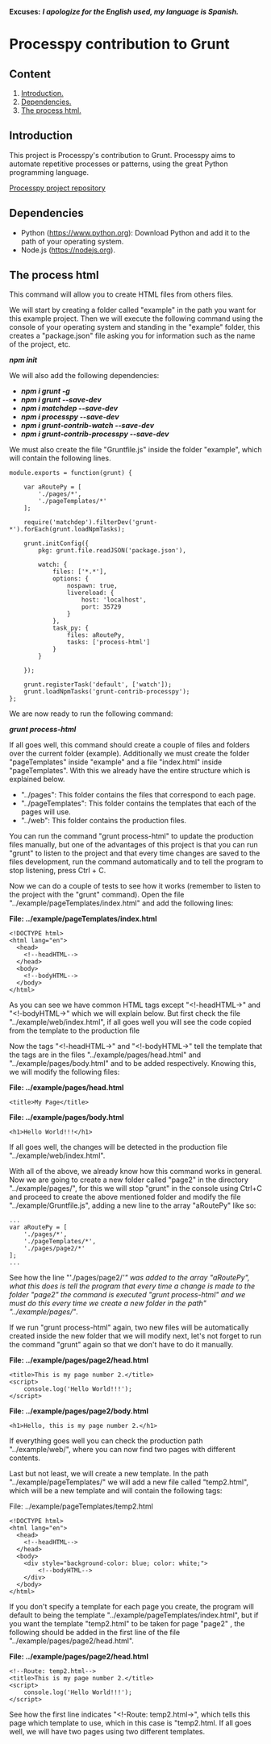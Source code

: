 **Excuses:** ___I apologize for the English used, my language is Spanish.___

# Processpy contribution to Grunt #

## Content ##

1. [Introduction.](#Introduction "Introduction")
2. [Dependencies.](#Dependencies "Dependencies")
3. [The process html.](#TheProcessHtml "The process html")

<span id="Introduction"></span>
## Introduction ##

This project is Processpy's contribution to Grunt. Processpy aims to automate repetitive processes or patterns, using the great Python programming language.

[Processpy project repository](https://github.com/andresg9108/processpy "Processpy project repository")

<span id="Dependencies"></span>
## Dependencies ##

- Python (https://www.python.org): Download Python and add it to the path of your operating system.
- Node.js (https://nodejs.org).

<span id="TheProcessHtml"></span>
## The process html ##

This command will allow you to create HTML files from others files.

We will start by creating a folder called "example" in the path you want for this example project. Then we will execute the following command using the console of your operating system and standing in the "example" folder, this creates a "package.json" file asking you for information such as the name of the project, etc.

***npm init***

We will also add the following dependencies:

- ***npm i grunt -g***
- ***npm i grunt --save-dev***
- ***npm i matchdep --save-dev***
- ***npm i processpy --save-dev***
- ***npm i grunt-contrib-watch --save-dev***
- ***npm i grunt-contrib-processpy --save-dev***

We must also create the file "Gruntfile.js" inside the folder "example", which will contain the following lines.

~~~
module.exports = function(grunt) {

    var aRoutePy = [
        './pages/*',
        './pageTemplates/*'
    ];

    require('matchdep').filterDev('grunt-*').forEach(grunt.loadNpmTasks);

    grunt.initConfig({
        pkg: grunt.file.readJSON('package.json'),

        watch: {
            files: ['*.*'],
            options: {
                nospawn: true,
                livereload: {
                    host: 'localhost',
                    port: 35729
                }
            },
            task_py: {
                files: aRoutePy,
                tasks: ['process-html']
            }
        }
        
    });

    grunt.registerTask('default', ['watch']);
    grunt.loadNpmTasks('grunt-contrib-processpy');
};
~~~

We are now ready to run the following command:

***grunt process-html***

If all goes well, this command should create a couple of files and folders over the current folder (example). Additionally we must create the folder "pageTemplates" inside "example" and a file "index.html" inside "pageTemplates". With this we already have the entire structure which is explained below.

- "../pages": This folder contains the files that correspond to each page.
- "../pageTemplates": This folder contains the templates that each of the pages will use.
- "../web": This folder contains the production files.

You can run the command "grunt process-html" to update the production files manually, but one of the advantages of this project is that you can run "grunt" to listen to the project and that every time changes are saved to the files development, run the command automatically and to tell the program to stop listening, press Ctrl + C.

Now we can do a couple of tests to see how it works (remember to listen to the project with the "grunt" command). Open the file "../example/pageTemplates/index.html" and add the following lines:

**File: ../example/pageTemplates/index.html**

~~~
<!DOCTYPE html>
<html lang="en">
  <head>
    <!--headHTML-->
  </head>
  <body>
    <!--bodyHTML-->
  </body>
</html>
~~~

As you can see we have common HTML tags except "<!-headHTML->" and "<!-bodyHTML->" which we will explain below. But first check the file "../example/web/index.html", if all goes well you will see the code copied from the template to the production file

Now the tags "<!-headHTML->" and "<!-bodyHTML->" tell the template that the tags are in the files "../example/pages/head.html" and "../example/pages/body.html" and to be added respectively. Knowing this, we will modify the following files:

**File: ../example/pages/head.html**

~~~
<title>My Page</title>
~~~

**File: ../example/pages/body.html**

~~~
<h1>Hello World!!!</h1>
~~~

If all goes well, the changes will be detected in the production file "../example/web/index.html".

With all of the above, we already know how this command works in general. Now we are going to create a new folder called "page2" in the directory "../example/pages/", for this we will stop "grunt" in the console using Ctrl+C and proceed to create the above mentioned folder and modify the file "../example/Gruntfile.js", adding a new line to the array "aRoutePy" like so:

~~~
...
var aRoutePy = [
    './pages/*',
    './pageTemplates/*',
    './pages/page2/*'
];
...
~~~

See how the line "'./pages/page2/*'" was added to the array "aRoutePy", what this does is tell the program that every time a change is made to the folder "page2" the command is executed "grunt process-html" and we must do this every time we create a new folder in the path" "../example/pages/"*.

If we run "grunt process-html" again, two new files will be automatically created inside the new folder that we will modify next, let's not forget to run the command "grunt" again so that we don't have to do it manually.

**File: ../example/pages/page2/head.html**

~~~
<title>This is my page number 2.</title>
<script>
	console.log('Hello World!!!');
</script>
~~~

**File: ../example/pages/page2/body.html**
~~~
<h1>Hello, this is my page number 2.</h1>
~~~

If everything goes well you can check the production path "../example/web/", where you can now find two pages with different contents.

Last but not least, we will create a new template. In the path "../example/pageTemplates/" we will add a new file called "temp2.html", which will be a new template and will contain the following tags:

File: ../example/pageTemplates/temp2.html

~~~
<!DOCTYPE html>
<html lang="en">
  <head>
    <!--headHTML-->
  </head>
  <body>
  	<div style="background-color: blue; color: white;">
  		<!--bodyHTML-->
  	</div>
  </body>
</html>
~~~

If you don't specify a template for each page you create, the program will default to being the template "../example/pageTemplates/index.html", but if you want the template "temp2.html" to be taken for page "page2" , the following should be added in the first line of the file "../example/pages/page2/head.html".

**File: ../example/pages/page2/head.html**

~~~
<!--Route: temp2.html-->
<title>This is my page number 2.</title>
<script>
	console.log('Hello World!!!');
</script>
~~~

See how the first line indicates "<!-Route: temp2.html->", which tells this page which template to use, which in this case is "temp2.html. If all goes well, we will have two pages using two different templates.